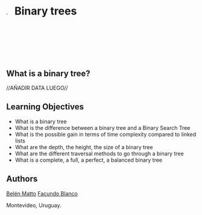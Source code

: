 # <a> <img src="https://upload.wikimedia.org/wikipedia/commons/thumb/1/18/C_Programming_Language.svg/1200px-C_Programming_Language.svg.png" alt="C logo" width=3% heigth=3% ></img></a> Binary trees

## What is a binary tree?
//AÑADIR DATA LUEGO//

## Learning Objectives
- What is a binary tree
- What is the difference between a binary tree and a Binary Search Tree
- What is the possible gain in terms of time complexity compared to linked lists
- What are the depth, the height, the size of a binary tree
- What are the different traversal methods to go through a binary tree
- What is a complete, a full, a perfect, a balanced binary tree

## Authors
[Belén Matto](https://www.linkedin.com/in/mattobelen/) 
[Facundo Blanco](https://www.linkedin.com/in/facundo-blanco-0534ba229/)

Montevideo, Uruguay.
